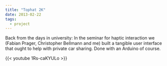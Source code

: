 ```yaml
---
title: "Tophat 2K"
date: 2013-02-22
tags:
  - project
---
```


Back from the days in university: In the seminar for haptic interaction we (Fabian Prager, Christopher Bellmann and me) built a tangible user interface that ought to help with private car sharing. Done with an Arduino of course.

{{< youtube 1Rs-caKYULo >}}
